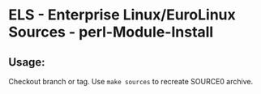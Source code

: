 # ELS - Enterprise Linux/EuroLinux Sources - perl-Module-Install
 
## Usage:
  Checkout branch or tag. Use `make sources` to recreate  SOURCE0 archive.
